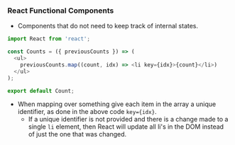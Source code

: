 ### React Functional Components

* Components that do not need to keep track of internal states.

```JavaScript
import React from 'react';

const Counts = ({ previousCounts }) => (
  <ul>
    previousCounts.map((count, idx) => <li key={idx}>{count}</li>)
  </ul>
);

export default Count;
```

* When mapping over something give each item in the array a unique identifier, as done in the above code ```key={idx}```.
  * If a unique identifier is not provided and there is a change made to a single ```li``` element, then React will update all li's in the DOM instead of just the one that was changed.
